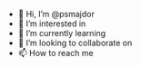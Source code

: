- 👋 Hi, I’m @psmajdor
- 👀 I’m interested in
- 🌱 I’m currently learning 
- 💞️ I’m looking to collaborate on
- 📫 How to reach me

<!---
psmajdor/psmajdor is a ✨ special ✨ repository because its `README.md` (this file) appears on your GitHub profile.
You can click the Preview link to take a look at your changes.
--->
